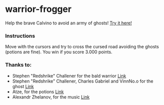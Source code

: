 # warrior-frogger
Help the brave Calvino to avoid an army of ghosts! [Try it here!](https://luis-amez.github.io/warrior-frogger/)

### Instructions
Move with the cursors and try to cross the cursed road avoiding the ghosts (potions are fine). You win if you score 3.000 points.

### Thanks to:
- Stephen "Redshrike" Challener for the bald warrior [Link](https://opengameart.org/content/four-characters-my-lpc-entries)
- Stephen "Redshrike" Challener, Charles Gabriel and VinnNo.o for the ghost [Link](https://opengameart.org/content/animated-ghost)
- Atze, for the potions [Link](https://opengameart.org/users/atze)
- Alexandr Zhelanov, for the music [Link](https://soundcloud.com/alexandr-zhelanov)
